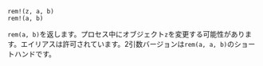 ```
rem!(z, a, b)
rem!(a, b)
```

`rem(a, b)`を返します。プロセス中にオブジェクト`z`を変更する可能性があります。エイリアスは許可されています。2引数バージョンは`rem(a, a, b)`のショートハンドです。
